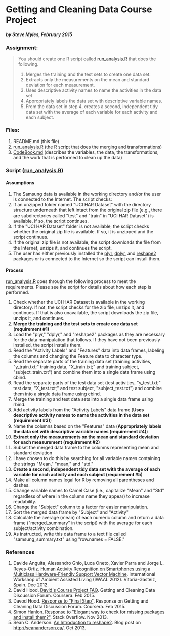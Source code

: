 # Getting and Cleaning Data Course Project
##### by Steve Myles, February 2015

### Assignment:
> You should create one R script called [run_analysis.R](https://github.com/scumdogsteev/datasciencecoursera/blob/master/getting-and-cleaning-data/run_analysis.R) that does the following. 
> 
> 1. Merges the training and the test sets to create one data set.
> 2. Extracts only the measurements on the mean and standard deviation for each measurement. 
> 3. Uses descriptive activity names to name the activities in the data set
> 4. Appropriately labels the data set with descriptive variable names. 
> 5. From the data set in step 4, creates a second, independent tidy data set with the average of each variable for each activity and each subject.

### Files:

1. README.md (this file)
2. [run_analysis.R](https://github.com/scumdogsteev/getting-and-cleaning-data/blob/master/run_analysis.R) (the R script that does the merging and transformations)
3. [CodeBook.md](https://github.com/scumdogsteev/getting-and-cleaning-data/blob/master/CodeBook.md) (describes the variables, the data, the transformations, and the work that is performed to clean up the data)

### Script ([run_analysis.R](https://github.com/scumdogsteev/getting-and-cleaning-data/blob/master/run_analysis.R))

#### Assumptions

1. The Samsung data is available in the working directory and/or the user is connected to the Internet.  The script checks:
  1. If an unzipped folder named "UCI HAR Dataset" with the directory structure underneath that left intact from the original zip file (e.g., there are subdirectories called "test" and "train" in "UCI HAR Dataset") is available.  If so, the script continues.
  2. If the "UCI HAR Dataset" folder is not available, the script checks whether the original zip file is available.  If so, it is unzipped and the script continues.
  3. If the original zip file is not available, the script downloads the file from the Internet, unzips it, and continues the script.
2. The user has either previously installed the [plyr](http://cran.r-project.org/web/packages/plyr/index.html),  [dplyr](http://cran.r-project.org/web/packages/dplyr/index.html), and [reshape2](http://cran.r-project.org/web/packages/reshape2/index.html) packages or is connected to the Internet so the script can install them.

#### Process

[run_analysis.R](https://github.com/scumdogsteev/getting-and-cleaning-data/blob/master/run_analysis.R) goes through the following process to meet the requirements.  Please see the script for details about how each step is performed.

1.  Check whether the UCI HAR Dataset is available in the working directory.  If not, the script checks for the zip file, unzips it, and continues.  If that is also unavailable, the script downloads the zip file, unzips it, and continues.
2. **Merge the training and the test sets to create one data set (requirement #1)**
  1. Load the "plyr," "dplyr," and "reshape2" packages as they are necessary for the data manipulation that follows.  If they have not been previously installed, the script installs them.
  2. Read the "Activity Labels" and "Features" data into data frames, labeling the columns and changing the Feature data to character type.
  3. Read the separate parts of the training data set (training activities, "y_train.txt;" training data, "X_train.txt;" and training subject, "subject_train.txt") and combine them into a single data frame using cbind.
  4. Read the separate parts of the test data set (test activities, "y_test.txt;" test data, "X_test.txt;" and test subject, "subject_test.txt") and combine them into a single data frame using cbind.
  5. Merge the training and test data sets into a single data frame using rbind.
  6. Add activity labels from the "Activity Labels" data frame (**Uses descriptive activity names to name the activities in the data set (requirement #3)**)
  7. Name the columns based on the "Features" data (**Appropriately labels the data set with descriptive variable names (requirement #4)**)
3. **Extract only the measurements on the mean and standard deviation for each measurement (requirement #2)**
  1. Subset the merged data frame to the columns representing mean and standard deviation
  2. I have chosen to do this by searching for all variable names containing the strings "Mean," "mean," and "std."
4. **Create a second, independent tidy data set with the average of each variable for each activity and each subject (requirement #5)**
  1. Make all column names legal for R by removing all parentheses and dashes.
  2. Change variable names to Camel Case (i.e., capitalize "Mean" and "Std" regardless of where in the column name they appear) to increase readability.
  3. Change the "Subject" column to a factor for easier manipulation.
  4. Sort the merged data frame by "Subject" and "Activity"
  5. Calculate the average (mean) of each numeric column and return a data frame ("merged_summary" in the script) with the average for each subject/activity combination.
  6. As instructed, write this data frame to a text file called "samsung_summary.txt" using "row.names = FALSE."

### References

1. Davide Anguita, Alessandro Ghio, Luca Oneto, Xavier Parra and Jorge L. Reyes-Ortiz. [Human Activity Recognition on Smartphones using a Multiclass Hardware-Friendly Support Vector Machine](https://archive.ics.uci.edu/ml/datasets/Human+Activity+Recognition+Using+Smartphones). International Workshop of Ambient Assisted Living (IWAAL 2012). Vitoria-Gasteiz, Spain. Dec 2012.
2. David Hood.  [David's Course Project FAQ](https://class.coursera.org/getdata-011/forum/thread?thread_id=69).  Getting and Cleaning Data Discussion Forum.  Coursera.  Feb 2015.
3. Davod Hood.  [Response to "Final Step"](https://class.coursera.org/getdata-011/forum/thread?thread_id=169#post-807).  Response on Getting and Cleaning Data Discussion Forum.  Coursera.  Feb 2015.
4. Simon Hanlon. [Response to "Elegant way to check for missing packages and install them?"](http://stackoverflow.com/a/19870272). Stack Overflow. Nov 2013.
5. Sean C. Anderson. [An Introduction to reshape2](http://seananderson.ca/2013/10/19/reshape.html).  Blog post on http://seananderson.ca/. Oct 2013.
